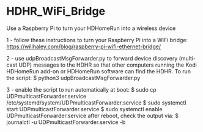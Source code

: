 # HDHR_WiFi_Bridge
Use a Raspberry Pi to turn your HDHomeRun into a wireless device

1 - follow these instructions to turn your Raspberry Pi into a WiFi bridge: https://willhaley.com/blog/raspberry-pi-wifi-ethernet-bridge/

2 - use udpBroadcastMsgForwarder.py to forward device discovery (multi-cast UDP) messages to the HDHR so that other computers running the Kodi HDHomeRun add-on or HDHomeRun software can find the HDHR.  To run the script:
    $ python3 udpBroadcastMsgForwarder.py

3 - enable the script to run automatically at boot:
    $ sudo cp UDPmulticastForwarder.service /etc/systemd/system/UDPmulticastForwarder.service
    $ sudo systemctl start UDPmulticastForwarder.service
    $ sudo systemctl enable UDPmulticastForwarder.service
after reboot, check the output via:
    $ journalctl -u UDPmulticastForwarder.service -b
